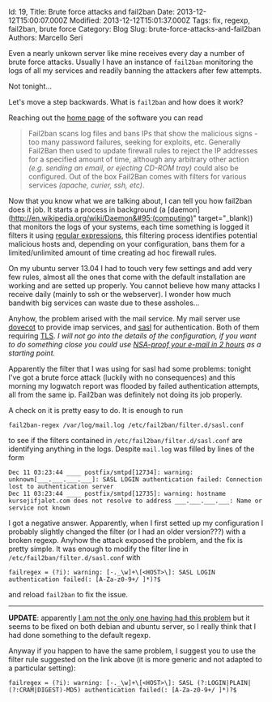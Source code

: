 Id: 19,
Title: Brute force attacks and fail2ban
Date: 2013-12-12T15:00:07.000Z
Modified: 2013-12-12T15:01:37.000Z
Tags: fix, regexp, fail2ban, brute force
Category: Blog
Slug: brute-force-attacks-and-fail2ban
Authors: Marcello Seri

Even a nearly unkown server like mine receives every day a number of brute force attacks. Usually I have an instance of `fail2ban` monitoring the logs of all my services and readily banning the attackers after few attempts.

Not tonight... 

Let's move a step backwards. What is `fail2ban` and how does it work?

Reaching out the [home page](http://www.fail2ban.org) of the software you can read

> Fail2ban scans log files and bans IPs that show the malicious signs - too many password failures, seeking for exploits, etc. Generally Fail2Ban then used to update firewall rules to reject the IP addresses for a specified amount of time, although any arbitrary other action *(e.g. sending an email, or ejecting CD-ROM tray)* could also be configured. Out of the box Fail2Ban comes with filters for various services *(apache, curier, ssh, etc)*.

Now that you know what we are talking about, I can tell you how fail2ban does it job. It starts a process in background (a [daemon](http://en.wikipedia.org/wiki/Daemon&#95;(computing)" target="&#95;blank)) that monitors the logs of your systems, each time something is logged it filters it using [regular expressions](http://en.wikipedia.org/wiki/Regular_expression), this filtering process identifies potential malicious hosts and, depending on your configuration, bans them for a limited/unlimited amount of time creating ad hoc firewall rules.

On my ubuntu server 13.04 I had to touch very few settings and add very few rules, almost all the ones that come with the default installation are working and are setted up properly. You cannot believe how many attacks I receive daily (mainly to ssh or the webserver). I wonder how much bandwith big services can waste due to these assholes...

Anyhow, the problem arised with the mail service. My mail server use [dovecot](http://www.dovecot.org) to provide imap services, and [sasl](http://en.wikipedia.org/wiki/Simple_Authentication_and_Security_Layer) for authentication. Both of them requiring [TLS](http://it.wikipedia.org/wiki/Transport_Layer_Security). _I will not go into the details of the configuration, if you want to do something close you could use [NSA-proof your e-mail in 2 hours](http://sealedabstract.com/code/nsa-proof-your-e-mail-in-2-hours/) as a starting point._

Apparently the filter that I was using for sasl had some problems: tonight I've got a brute force attack (luckily with no consequences) and this morning my logwatch report was flooded by failed authentication attempts, all from the same ip. Fail2ban was definitely not doing its job properly.

A check on it is pretty easy to do. It is enough to run

```
fail2ban-regex /var/log/mail.log /etc/fail2ban/filter.d/sasl.conf
```

to see if the filters contained in `/etc/fail2ban/filter.d/sasl.conf` are identifying anything in the logs. Despite `mail.log` was filled by lines of the form

```
Dec 11 03:23:44 ____ postfix/smtpd[12734]: warning: unknown[___.___.___.___]: SASL LOGIN authentication failed: Connection lost to authentication server
Dec 11 03:23:44 ____ postfix/smtpd[12735]: warning: hostname kursejifjalet.com does not resolve to address ___.___.___.___: Name or service not known
```

I got a negative answer. Apparently, when I first setted up my configuration I probably slightly changed the filter (or I had an older version???) with a broken regexp. Anyhow the attack exposed the problem, and the fix is pretty simple. It was enough to modify the filter line in `/etc/fail2ban/filter.d/sasl.conf` with 

```
failregex = (?i): warning: [-._\w]+\[<HOST>\]: SASL LOGIN authentication failed(: [A-Za-z0-9+/ ]*)?$
```

and reload `fail2ban` to fix the issue.

* * * * * * 

**UPDATE**: apparently [I am not the only one having had this problem](http://www.howtoforge.com/forums/showthread.php?t=51349) but it seems to be fixed on both debian and ubuntu server, so I really think that I had done something to the default regexp.

Anyway if you happen to have the same problem, I suggest you to use the filter rule suggested on the link above (it is more generic and not adapted to a particular setting):

```
failregex = (?i): warning: [-._\w]+\[<HOST>\]: SASL (?:LOGIN|PLAIN|(?:CRAM|DIGEST)-MD5) authentication failed(: [A-Za-z0-9+/ ]*)?$
```
